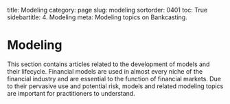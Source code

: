 ﻿title: Modeling
category: page
slug: modeling
sortorder: 0401
toc: True
sidebartitle: 4. Modeling
meta: Modeling topics on Bankcasting.

# Modeling

This section contains articles related to the development of models and their lifecycle. Financial models are used in almost every niche of the financial industry and are essential to the function of financial markets. Due to their pervasive use and potential risk, models and related modeling topics are important for practitioners to understand.